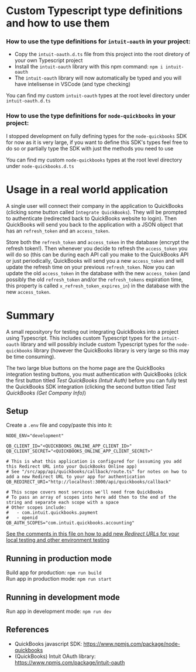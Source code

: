 # Custom Typescript type definitions and how to use them

### How to use the type definitions for `intuit-oauth` in your project:

- Copy the `intuit-oauth.d.ts` file from this project into the root diretory of your own Typescript project
- Install the `intuit-oauth` library with this npm command: `npm i intuit-oauth`
- The `intuit-oauth` library will now automatically be typed and you will have intelisense in VSCode (and type checking)

You can find my custom `intuit-oauth` types at the root level directory under `intuit-oauth.d.ts`

### How to use the type definitions for `node-quickbooks` in your project:

I stopped development on fully defining types for the `node-quickbooks` SDK for now as it is very large, if you want to define this SDK's types feel free to do so or partially type the SDK with just the methods you need to use

You can find my custom `node-quickbooks` types at the root level directory under `node-quickbooks.d.ts`

# Usage in a real world application

A single user will connect their company in the application to QuickBooks (clicking some button called `Integrate QuickBooks`). They will be prompted to authenticate (redirected back to QuickBooks website to login). Then QuickBooks will send you back to the application with a JSON object that has an `refresh_token` and an `access_token`.

Store both the `refresh_token` and `access_token` in the database (encrypt the refresh token!). Then whenever you decide to refresh the `access_token` you will do so (this can be during each API call you make to the QuickBooks API or just periodically, QuickBooks will send you a new `access_token` and will update the refresh time on your previous `refresh_token`. Now you can update the old `access_token` in the database with the new `access_token` (and possibly the old `refresh_token` and/or the `refresh_tokens` expiration time, this property is called `x_refresh_token_expires_in`) in the database with the new `access_token`.

# Summary

A small reposityory for testing out integrating QuickBooks into a project using Typescript. This includes custom Typescript types for the `intuit-oauth` library and will possibly include custom Typescript types for the `node-quickbooks` library (however the QuickBooks library is very large so this may be time consuming).

The two large blue buttons on the home page are the QuickBooks integration testing buttons, you must authentication with QuickBooks (click the first button titled _Test QuickBooks (Intuit Auth)_ before you can fully test the QuickBooks SDK integration (clicking the second button titled _Test QuickBooks (Get Company Info)_)

## Setup

Create a `.env` file and copy/paste this into it:

```
NODE_ENV="development"

QB_CLIENT_ID="<QUICKBOOKS_ONLINE_APP_CLIENT_ID>"
QB_CLIENT_SECRET="<QUICKBOOKS_ONLINE_APP_CLIENT_SECRET>"

# This is what this application is configured for (assuming you add this Redirect URL into your QuickBooks Online app)
# See "/src/app/api/quickbooks/callback/route.ts" for notes on hwo to add a new Redirect URL to your app for authentication
QB_REDIRECT_URI="http://localhost:3000/api/quickbooks/callback"

# This scope covers most services we'll need from QuickBooks
# To pass an array of scopes into here add then to the end of the string and separate each scope with a space
# Other scopes include:
#   - com.intuit.quickbooks.payment
#   - openid
QB_AUTH_SCOPES="com.intuit.quickbooks.accounting"
```

[See the comments in this file on how to add new _Redirect URLs_ for your local testing and other environment testing](https://github.com/thanshaw02/quickbooks-integration/blob/main/src/app/api/quickbooks/callback/route.ts#L5-L17)

## Running in production mode

Build app for production: `npm run build`
<br>
Run app in production mode: `npm run start`

## Running in development mode

Run app in development mode: `npm run dev`

## References

- QuickBooks javascript SDK: https://www.npmjs.com/package/node-quickbooks
- (QuickBooks) Intuit OAuth library: https://www.npmjs.com/package/intuit-oauth
